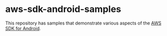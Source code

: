 aws-sdk-android-samples
=======================

This repository has samples that demonstrate various aspects of the [AWS SDK for Android](http://aws.amazon.com/sdkforandroid).

